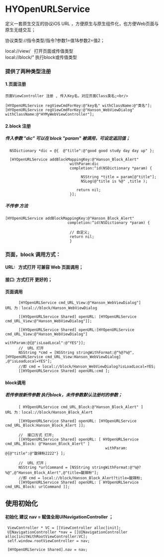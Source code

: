  # HYOpenURLService
定义一套原生交互的协议iOS URL ，方便原生与原生组件化，也方便Web页面与原生无缝交互；<br/>

协议类型://指令类型/指令?参数1=值1&参数2=值2；

local://view/   打开页面或传值类型    <br/>
local://block/" 执行block或传值类型  <br/>

### 提供了两种类型注册
#### 1.页面注册
    页面ViewController 注册 , 传入Key名，对应页面Class类名;<br/>
  
    [HYOpenURLService regViewCmdForKey:@"key名" withClassName:@"类名"];
    [HYOpenURLService regViewCmdForKey:@"Hanson_WebViewDialog" withClassName:@"HYMyWebViewController"];

#### 2.block 注册
##### 传入参数 "dic" 可以在 block "param"  被调用，可设定返回值；

      NSDictionary *dic = @{  @"title":@"good good study day day up" };

      [HYOpenURLService addBlockMappingKey:@"Hanson_Block_Alert"
                                 withParam:dic 
                                 completion:^id(NSDictionary *param) {
                                 
                                      NSString *title = param[@"title"];
                                      NSLog(@"title is %@" ,title );
                                  
                                    return nil;
                                 }];
                                 
##### 不传参 方法

    [HYOpenURLService addBlockMappingKey:@"Hanson_Block_Alert"
                                completion:^id(NSDictionary *param) {

                                 // 自定义;
                                 return nil;
                                 }

### 页面，block 调用方式：
#### URL:   方式打开 可兼容 Web 页面调用；<br/>
#### 接口:  方式打开 更好的；<br/>

#### 页面调用

          [HYOpenURLService cmd_URL_View:@"Hanson_WebViewDialog"]   URL 为：local://block/Hanson_WebViewDialog

          [[HYOpenURLService Shared] openURL: [HYOpenURLService cmd_URL_View:@"Hanson_WebViewDialog"]];

          [[HYOpenURLService Shared] openURL:[HYOpenURLService cmd_URL_View:@"Hanson_WebViewDialog"] 
                                                withParam:@{@"isLoadLocal":@"YES"}];
          //  URL 打开                                     
          NSString *cmd = [NSString stringWithFormat:@"%@?%@",[HYOpenURLService cmd_URL_View:Hanson_WebViewDialog] ,@"isLoadLocal=YES"];
          //即 cmd = local://block/Hanson_WebViewDialog?isLoadLocal=YES;
          [[HYOpenURLService Shared] openURL:cmd ];


#### block调用
##### 若传参按新传参数 执行block，未传参数默认注册时的参数；

         
          [ HYOpenURLService cmd_URL_Block:@"Hanson_Block_Alert" ]  URL 为：local://block/Hanson_Block_Alert

          [[HYOpenURLService Shared] openURL: [HYOpenURLService cmd_URL_Block:Hanson_Block_Alert ]];

          //  接口方式 打开;
          [[HYOpenURLService Shared] openURL: [ HYOpenURLService cmd_URL_Block: @"Hanson_Block_Alert" ]
                                                 withParam: @{@"title":@"酸辣粉2222"} ];

          //  URL 打开； 
          NSString *urlCommand = [NSString stringWithFormat:@"%@?%@",@"Hanson_Block_Alert",@"title=酸辣粉"];
          //即 cmd = local://block/Hanson_Block_Alert?title=酸辣粉;
          [[HYOpenURLService Shared] openURL: [ HYOpenURLService cmd_URL_Block: urlCommand ]];

 
## 使用初始化
#### 初始化 建议 nav = 赋值全局UINavigationController ；

     ViewController * VC = [[ViewController alloc]init];
     UINavigationController *nav = [[UINavigationController alloc]initWithRootViewController:VC];
     self.window.rootViewController = nav;
    
     [HYOpenURLService Shared].nav = nav;
    
  
    

 


